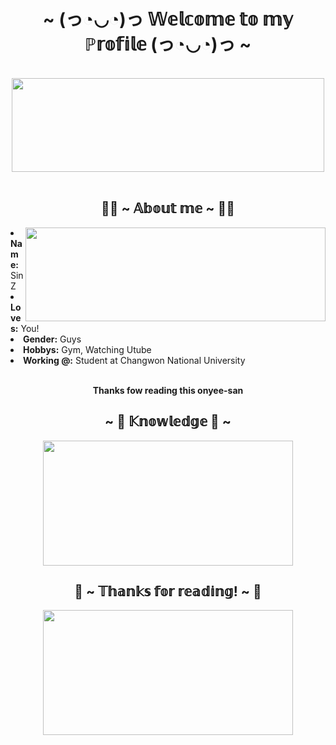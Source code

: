 <body>
<h1 align="center">~ (っ◔◡◔)っ 𝕎𝕖𝕝𝕔𝕠𝕞𝕖 𝕥𝕠 𝕞𝕪 ℙ𝕣𝕠𝕗𝕚𝕝𝕖 (っ◔◡◔)っ  ~</h1>
<br>
<div align="center">
<img src="https://imgur.com/9TJpnA7.gif" style="width:500px;height:150px;">
</div>
<br>
<div>
<h2 align="center"> 🏋️‍♂️ ~ 𝔸𝕓𝕠𝕦𝕥 𝕞𝕖 ~ 🏋️‍♂️ </h2>
<img src="https://media.giphy.com/media/HcmeBxVSg8YGA/giphy.gif" align="right" width ="480" height="150">
<li>
<b>Name:</b> SinZ</li>

</li>
<li>
<b>Loves:</b> You! 
</li>
<li>
<b>Gender:</b> Guys
</li>
<li>
<b>Hobbys:</b> Gym, Watching Utube
</li>
<li>
<b>Working @:</b> Student at Changwon National University
</li>
<br>
<p><b>  <p align="center"> Thanks fow reading this onyee-san<br>
</div>
<div>
<h2 align="center"> ~ 📇 𝕂𝕟𝕠𝕨𝕝𝕖𝕕𝕘𝕖 📇 ~</h2>
<p>
<div align="center">
<img src="https://media.giphy.com/media/kQ3FSVoJrkYWk/giphy.gif" align="center" width="400" height="200"  >



<h2 align="center">💖 ~ 𝕋𝕙𝕒𝕟𝕜𝕤 𝕗𝕠𝕣 𝕣𝕖𝕒𝕕𝕚𝕟𝕘! ~ 💖</h2>
<div align="center">
<img src="https://media.giphy.com/media/11pR4iyG90b6Zq/giphy.gif"align="center" width="400" height="200">
</div>

</div>
</body>
